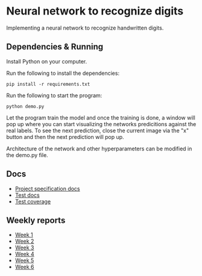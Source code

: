 # Neural network to recognize digits

Implementing a neural network to recognize handwritten digits.

## Dependencies & Running
Install Python on your computer.

Run the following to install the dependencies:
```console
pip install -r requirements.txt
```

Run the following to start the program:
```console
python demo.py
```

Let the program train the model and once the training is done, a window will pop up where you can start visualizing the networks predicitions against the real labels. To see the next prediction, close the current image via the "x" button and then the next prediction will pop up.

Architecture of the network and other hyperparameters can be modified in the demo.py file.

## Docs
- [Project specification docs](https://github.com/luukasmakila/neural-network-to-recognize-digits/blob/main/docs/spec_doc.md)
- [Test docs](https://github.com/luukasmakila/neural-network-to-recognize-digits/blob/main/docs/test_doc.md)
- [Test coverage](https://luukasmakila.github.io/neural-network-to-recognize-digits/)

## Weekly reports
- [Week 1](https://github.com/luukasmakila/neural-network-to-recognize-digits/blob/main/docs/week_1_report.md)
- [Week 2](https://github.com/luukasmakila/neural-network-to-recognize-digits/blob/main/docs/week_2_report.md)
- [Week 3](https://github.com/luukasmakila/neural-network-to-recognize-digits/blob/main/docs/week_3_report.md)
- [Week 4](https://github.com/luukasmakila/neural-network-to-recognize-digits/blob/main/docs/week_4_report.md)
- [Week 5](https://github.com/luukasmakila/neural-network-to-recognize-digits/blob/main/docs/week_5_report.md)
- [Week 6](https://github.com/luukasmakila/neural-network-to-recognize-digits/blob/main/docs/week_6_report.md)
